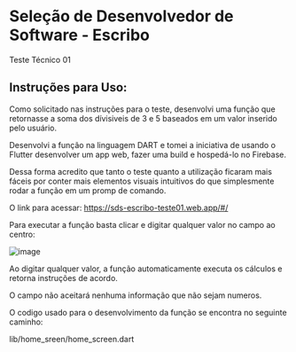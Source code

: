 # Seleção de Desenvolvedor de Software - Escribo

Teste Técnico 01

## Instruções para Uso:

Como solicitado nas instruções para o teste, desenvolvi uma função que retornasse
a soma dos dívisiveis de 3 e 5 baseados em um valor inserido pelo usuário.

Desenvolvi a função na linguagem DART e tomei a iniciativa de usando o Flutter
desenvolver um app web, fazer uma build e hospedá-lo no Firebase.

Dessa forma acredito que tanto o teste quanto a utilização ficaram mais fáceis
por conter mais elementos visuais intuitivos do que simplesmente rodar a função em
um promp de comando.

O link para acessar: https://sds-escribo-teste01.web.app/#/

Para executar a função basta clicar e digitar qualquer valor no campo ao centro:

![image](https://user-images.githubusercontent.com/35077005/150123850-def84c06-029c-4fc4-80a8-8c52e1de465c.png)

Ao digitar qualquer valor, a função automaticamente executa os cálculos e retorna instruções de acordo.

O campo não aceitará nenhuma informação que não sejam numeros.

O codigo usado para o desenvolvimento da função se encontra no seguinte caminho:

lib/home_sreen/home_screen.dart
